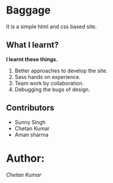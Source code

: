 # Baggage
It is a simple html and css based site.

## What I learnt?
__I learnt these things.__
1. Better approaches to develop the site.
1. Sass hands on experience.
1. Team work by collaboration.
1. Debugging the bugs of design.

## Contributors
* Sunny Singh
* Chetan Kumar
* Aman sharma

# Author:
*Chetan Kumar*
